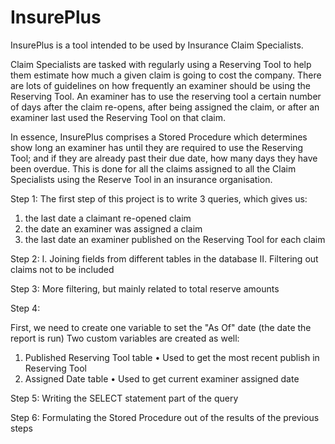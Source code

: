 # InsurePlus
InsurePlus is a tool intended to be used by Insurance Claim Specialists.

Claim Specialists are tasked with regularly using a Reserving Tool to help them estimate how much a given claim is going to cost the company.
There are lots of guidelines on how frequently an examiner should be using the Reserving Tool. An examiner has to use the reserving tool a 
certain number of days after the claim re-opens, after being assigned the claim, or after an examiner last used the Reserving Tool on that claim.

In essence, InsurePlus comprises a Stored Procedure which determines show long an examiner has until they are required to use the Reserving Tool;
and if they are already past their due date, how many days they have been overdue. This is done for all the claims assigned to all
the Claim Specialists using the Reserve Tool in an insurance organisation.

Step 1:
The first step of this project is to write 3 queries, which gives us:
1. the last date a claimant re-opened claim
2. the date an examiner was assigned a claim
3. the last date an examiner published on the Reserving Tool for each claim

Step 2:
I. Joining fields from different tables in the database
II. Filtering out claims not to be included

Step 3:
More filtering, but mainly related to total reserve amounts

Step 4:

First, we need to create one variable to set the "As Of" date (the date the report is run)
Two custom variables are created as well:
1. Published Reserving Tool table
• Used to get the most recent publish in Reserving Tool
2. Assigned Date table
• Used to get current examiner assigned date

Step 5:
Writing the SELECT statement part of the query

Step 6:
Formulating the Stored Procedure out of the results of the previous steps
